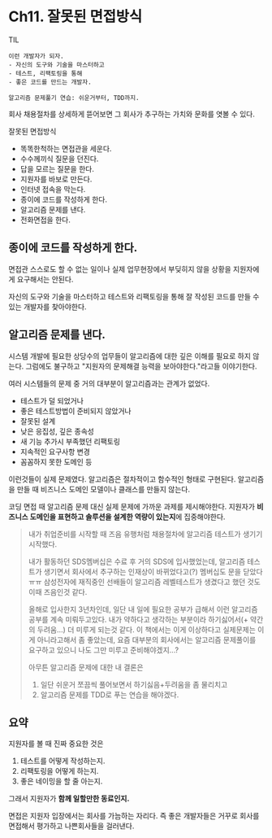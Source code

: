 # Ch11. 잘못된 면접방식

TIL

```
이런 개발자가 되자.
- 자신의 도구와 기술을 마스터하고
- 테스트, 리팩토링을 통해
- 좋은 코드를 만드는 개발자.

알고리즘 문제풀기 연습: 쉬운거부터, TDD까지.
```

회사 채용절차를 상세하게 뜯어보면 그 회사가 추구하는 가치와 문화를 엿볼 수 있다. 

잘못된 면접방식

- 똑똑한척하는 면접관을 세운다.
- 수수께끼식 질문을 던진다.
- 답을 모르는 질문을 한다.
- 지원자를 바보로 만든다.
- 인터넷 접속을 막는다.
- 종이에 코드를 작성하게 한다.
- 알고리즘 문제를 낸다.
- 전화면접을 한다.

## 종이에 코드를 작성하게 한다.

면접관 스스로도 할 수 없는 일이나 실제 업무현장에서 부딪히지 않을 상황을 지원자에게 요구해서는 안된다.

자신의 도구와 기술을 마스터하고 테스트와 리팩토링을 통해 잘 작성된 코드를 만들 수 있는 개발자를 찾아야한다.

## 알고리즘 문제를 낸다.

시스템 개발에 필요한 상당수의 업무들이 알고리즘에 대한 깊은 이해를 필요로 하지 않는다. 그럼에도 불구하고 "지원자의 문제해결 능력을 보아야한다."라고들 이야기한다.

여러 시스템들의 문제 중 거의 대부분이 알고리즘과는 관계가 없었다.

- 테스트가 덜 되었거나
- 좋은 테스트방법이 준비되지 않았거나
- 잘못된 설계
- 낮은 응집성, 깊은 종속성
- 새 기능 추가시 부족했던 리팩토링
- 지속적인 요구사항 변경
- 꼼꼼하지 못한 도메인 등

이런것들이 실제 문제였다. 알고리즘은 절차적이고 함수적인 형태로 구현된다. 알고리즘을 만들 때 비즈니스 도메인 모델이나 클래스를 만들지 않는다.

코딩 면접 때 알고리즘 문제 대신 실제 문제에 가까운 과제를 제시해야한다. 지원자가 **비즈니스 도메인을 표현하고 솔루션을 설계한 역량이 있는지**에 집중해야한다.

> 내가 취업준비를 시작할 때 즈음 유행처럼 채용절차에 알고리즘 테스트가 생기기 시작했다.
> 
> 내가 활동하던 SDS멤버십은 수료 후 거의 SDS에 입사했었는데, 알고리즘 테스트가 생기면서 회사에서 추구하는 인재상이 바뀌었다고(?) 멤버십도 문을 닫았다ㅠㅠ 삼성전자에 재직중인 선배들이 알고리즘 레벨테스트가 생겼다고 했던 것도 이때 즈음인것 같다.
> 
> 올해로 입사한지 3년차인데, 일단 내 일에 필요한 공부가 급해서 이런 알고리즘 공부를 계속 미뤄두고있다. 내가 약하다고 생각하는 부분이라 하기싫어서(+ 약간의 두려움...) 더 미루게 되는것 같다. 이 책에서는 이게 이상하다고 실제문제는 이게 아니라고해서 좀 좋았는데, 요즘 대부분의 회사에서는 알고리즘 문제풀이를 요구하고 있으니 나도 그만 미루고 준비해야겠지...?
> 
> 아무튼 알고리즘 문제에 대한 내 결론은 
> 
> 1. 일단 쉬운거 쪼끔씩 풀어보면서 하기싫음+두려움을 좀 물리치고
> 2. 알고리즘 문제를 TDD로 푸는 연습을 해야겠다.

## 요약

지원자를 볼 때 진짜 중요한 것은

1. 테스트를 어떻게 작성하는지.
2. 리팩토링을 어떻게 하는지.
3. 좋은 네이밍을 할 줄 아는지.

그래서 지원자가 **함께 일할만한 동료인지.**

면접은 지원자 입장에서는 회사를 가늠하는 자리다. 즉 좋은 개발자들은 거꾸로 회사를 면접해서 평가하고 나쁜회사들을 걸러낸다.